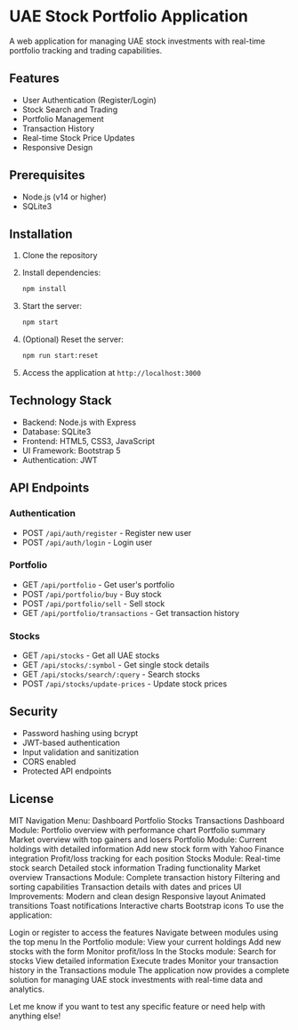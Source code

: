 # UAE Stock Portfolio Application

A web application for managing UAE stock investments with real-time portfolio tracking and trading capabilities.

## Features

- User Authentication (Register/Login)
- Stock Search and Trading
- Portfolio Management
- Transaction History
- Real-time Stock Price Updates
- Responsive Design

## Prerequisites

- Node.js (v14 or higher)
- SQLite3

## Installation

1. Clone the repository
2. Install dependencies:
   ```bash
   npm install
   ```

3. Start the server:
   ```bash
   npm start
   ```

4. (Optional) Reset the server:
   ```bash
   npm run start:reset
   ```

5. Access the application at `http://localhost:3000`

## Technology Stack

- Backend: Node.js with Express
- Database: SQLite3
- Frontend: HTML5, CSS3, JavaScript
- UI Framework: Bootstrap 5
- Authentication: JWT

## API Endpoints

### Authentication
- POST `/api/auth/register` - Register new user
- POST `/api/auth/login` - Login user

### Portfolio
- GET `/api/portfolio` - Get user's portfolio
- POST `/api/portfolio/buy` - Buy stock
- POST `/api/portfolio/sell` - Sell stock
- GET `/api/portfolio/transactions` - Get transaction history

### Stocks
- GET `/api/stocks` - Get all UAE stocks
- GET `/api/stocks/:symbol` - Get single stock details
- GET `/api/stocks/search/:query` - Search stocks
- POST `/api/stocks/update-prices` - Update stock prices

## Security

- Password hashing using bcrypt
- JWT-based authentication
- Input validation and sanitization
- CORS enabled
- Protected API endpoints

## License

MIT
Navigation Menu:
Dashboard
Portfolio
Stocks
Transactions
Dashboard Module:
Portfolio overview with performance chart
Portfolio summary
Market overview with top gainers and losers
Portfolio Module:
Current holdings with detailed information
Add new stock form with Yahoo Finance integration
Profit/loss tracking for each position
Stocks Module:
Real-time stock search
Detailed stock information
Trading functionality
Market overview
Transactions Module:
Complete transaction history
Filtering and sorting capabilities
Transaction details with dates and prices
UI Improvements:
Modern and clean design
Responsive layout
Animated transitions
Toast notifications
Interactive charts
Bootstrap icons
To use the application:

Login or register to access the features
Navigate between modules using the top menu
In the Portfolio module:
View your current holdings
Add new stocks with the form
Monitor profit/loss
In the Stocks module:
Search for stocks
View detailed information
Execute trades
Monitor your transaction history in the Transactions module
The application now provides a complete solution for managing UAE stock investments with real-time data and analytics.

Let me know if you want to test any specific feature or need help with anything else!